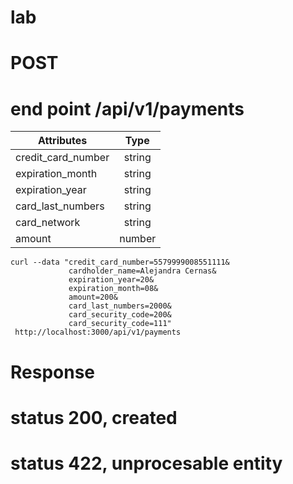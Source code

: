 # lab
# POST
# end point /api/v1/payments

| Attributes    | Type           |
| ------------- |:-------------:|
| credit_card_number  | string |
| expiration_month      | string      |
| expiration_year |  string      |
| card_last_numbers  | string |
| card_network      | string      |
|amount | number      |


```
curl --data "credit_card_number=5579999008551111&
             cardholder_name=Alejandra Cernas&
             expiration_year=20&
             expiration_month=08&
             amount=200&
             card_last_numbers=2000&
             card_security_code=200&
             card_security_code=111"
 http://localhost:3000/api/v1/payments
```
# Response
# status 200, created
# status 422, unprocesable entity
